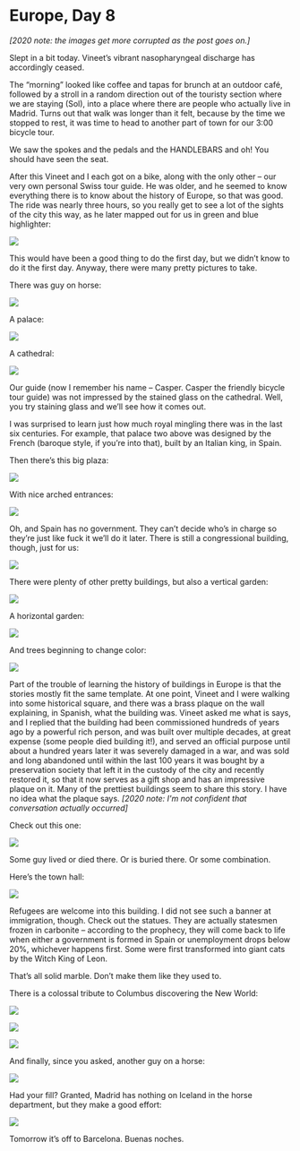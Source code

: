 Europe, Day 8
=============
*[2020 note: the images get more corrupted as the post goes on.]*

Slept in a bit today. Vineet’s vibrant nasopharyngeal discharge has
accordingly ceased.

The “morning” looked like coffee and tapas for brunch at an outdoor café,
followed by a stroll in a random direction out of the touristy section where
we are staying (Sol), into a place where there are people who actually live
in Madrid. Turns out that walk was longer than it felt, because by the time
we stopped to rest, it was time to head to another part of town for our 3:00
bicycle tour.

We saw the spokes and the pedals and the HANDLEBARS and oh! You should have
seen the seat.

After this Vineet and I each got on a bike, along with the only other – our
very own personal Swiss tour guide. He was older, and he seemed to know
everything there is to know about the history of Europe, so that was good.
The ride was nearly three hours, so you really get to see a lot of the
sights of the city this way, as he later mapped out for us in green and blue
highlighter:
 
![](europe8-001_small.jpg) 

This would have been a good thing to do the first day, but we didn’t know to
do it the first day. Anyway, there were many pretty pictures to take.

There was guy on horse:

![](europe8-002_small.jpg)

A palace:

![](europe8-003_small.jpg)

A cathedral:

![](europe8-004_small.jpg)

Our guide (now I remember his name – Casper. Casper the friendly bicycle
tour guide) was not impressed by the stained glass on the cathedral. Well,
you try staining glass and we’ll see how it comes out.

I was surprised to learn just how much royal mingling there was in the last
six centuries. For example, that palace two above was designed by the French
(baroque style, if you’re into that), built by an Italian king, in Spain.

Then there’s this big plaza:

![](europe8-005_small.jpg)
 
With nice arched entrances:
 
![](europe8-006_small.jpg)

Oh, and Spain has no government. They can’t decide who’s in charge so
they’re just like fuck it we’ll do it later. There is still a congressional
building, though, just for us:
 
![](europe8-007_small.jpg)

There were plenty of other pretty buildings, but also a vertical garden:
 
![](europe8-008_small.jpg)

A horizontal garden:

![](europe8-009_small.jpg) 

And trees beginning to change color:

![](europe8-010_small.jpg) 

Part of the trouble of learning the history of buildings in Europe is that
the stories mostly fit the same template. At one point, Vineet and I were
walking into some historical square, and there was a brass plaque on the
wall explaining, in Spanish, what the building was. Vineet asked me what is
says, and I replied that the building had been commissioned hundreds of
years ago by a powerful rich person, and was built over multiple decades, at
great expense (some people died building it!), and served an official
purpose until about a hundred years later it was severely damaged in a war,
and was sold and long abandoned until within the last 100 years it was
bought by a preservation society that left it in the custody of the city and
recently restored it, so that it now serves as a gift shop and has an
impressive plaque on it. Many of the prettiest buildings seem to share this
story. I have no idea what the plaque says.
*[2020 note: I'm not confident that conversation actually occurred]*

Check out this one:

![](europe8-011_small.jpg) 

Some guy lived or died there. Or is buried there. Or some combination.

Here’s the town hall:

![](europe8-012_small.jpg) 

Refugees are welcome into this building. I did not see such a banner at
immigration, though. Check out the statues. They are actually statesmen
frozen in carbonite – according to the prophecy, they will come back to life
when either a government is formed in Spain or unemployment drops below 20%,
whichever happens first. Some were first transformed into giant cats by the
Witch King of Leon.

That’s all solid marble. Don’t make them like they used to.

There is a colossal tribute to Columbus discovering the New World:

![](europe8-013_small.jpg) 
 
![](europe8-014_small.jpg) 
 
![](europe8-015.gif) 

And finally, since you asked, another guy on a horse:

![](europe8-016_small.jpg) 

Had your fill? Granted, Madrid has nothing on Iceland in the horse
department, but they make a good effort:

![](europe8-017_small.jpg) 
 
Tomorrow it’s off to Barcelona. Buenas noches.
